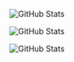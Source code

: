 ![GitHub Stats](https://github-readme-stats.vercel.app/api?username=Zenoo&theme=dark&show_icons=true&hide_border=true&count_private=true)

![GitHub Stats](https://github-readme-streak-stats-eight.vercel.app/?user=Zenoo&theme=dark&hide_border=true)

![GitHub Stats](https://github-readme-stats.vercel.app/api/top-langs/?username=Zenoo&theme=dark&show_icons=true&hide_border=true&layout=compact)
